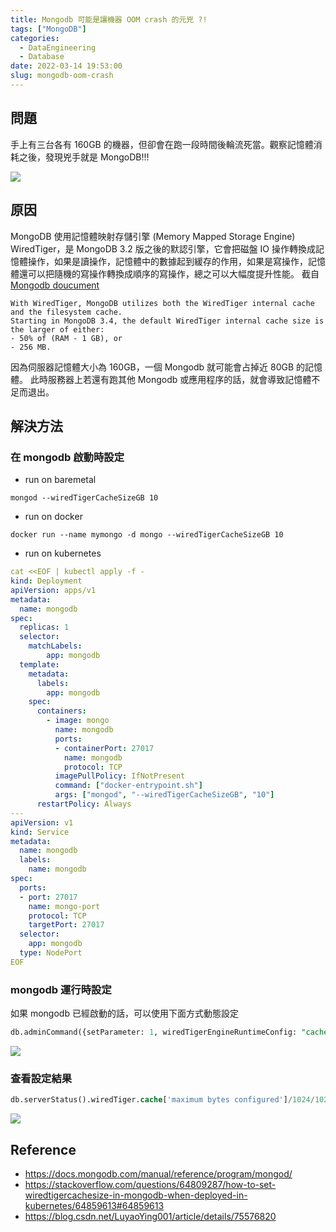 ```yaml
---
title: Mongodb 可能是讓機器 OOM crash 的元兇 ?!
tags: ["MongoDB"]
categories:
  - DataEngineering
  - Database
date: 2022-03-14 19:53:00
slug: mongodb-oom-crash
---
```

## 問題
手上有三台各有 160GB 的機器，但卻會在跑一段時間後輪流死當。觀察記憶體消耗之後，發現兇手就是 MongoDB!!!

<!--more-->

![](https://imgur.com/HyeoJGH.png)

## 原因
MongoDB 使用記憶體映射存儲引擎 (Memory Mapped Storage Engine) WiredTiger，是 MongoDB 3.2 版之後的默認引擎，它會把磁盤 IO 操作轉換成記憶體操作，如果是讀操作，記憶體中的數據起到緩存的作用，如果是寫操作，記憶體還可以把隨機的寫操作轉換成順序的寫操作，總之可以大幅度提升性能。
截自 [Mongodb doucument](https://docs.mongodb.com/manual/core/wiredtiger/#memory-use)
```
With WiredTiger, MongoDB utilizes both the WiredTiger internal cache and the filesystem cache.
Starting in MongoDB 3.4, the default WiredTiger internal cache size is the larger of either:
- 50% of (RAM - 1 GB), or
- 256 MB.
```
因為伺服器記憶體大小為 160GB，一個 Mongodb 就可能會占掉近 80GB 的記憶體。 此時服務器上若還有跑其他 Mongodb 或應用程序的話，就會導致記憶體不足而退出。


## 解決方法

### 在 mongodb 啟動時設定
- run on baremetal
```
mongod --wiredTigerCacheSizeGB 10
```

- run on docker
```
docker run --name mymongo -d mongo --wiredTigerCacheSizeGB 10
```

- run on kubernetes
```yaml
cat <<EOF | kubectl apply -f -
kind: Deployment
apiVersion: apps/v1
metadata:
  name: mongodb
spec:
  replicas: 1
  selector:
    matchLabels:
        app: mongodb
  template:
    metadata:
      labels:
        app: mongodb
    spec:
      containers:
        - image: mongo
          name: mongodb
          ports:
          - containerPort: 27017
            name: mongodb
            protocol: TCP
          imagePullPolicy: IfNotPresent
          command: ["docker-entrypoint.sh"]
          args: ["mongod", "--wiredTigerCacheSizeGB", "10"]
      restartPolicy: Always
---
apiVersion: v1
kind: Service
metadata:
  name: mongodb
  labels:
    name: mongodb
spec:
  ports:
  - port: 27017
    name: mongo-port
    protocol: TCP
    targetPort: 27017
  selector:
    app: mongodb
  type: NodePort
EOF
```

### mongodb 運行時設定
如果 mongodb 已經啟動的話，可以使用下面方式動態設定
```sql
db.adminCommand({setParameter: 1, wiredTigerEngineRuntimeConfig: "cache_size=10G"})
```

![](https://imgur.com/YTtSbvo.png)

### 查看設定結果
```sql
db.serverStatus().wiredTiger.cache['maximum bytes configured']/1024/1024/1024
```

![](https://imgur.com/cmRSf8R.png)


## Reference
- https://docs.mongodb.com/manual/reference/program/mongod/
- https://stackoverflow.com/questions/64809287/how-to-set-wiredtigercachesize-in-mongodb-when-deployed-in-kubernetes/64859613#64859613
- https://blog.csdn.net/LuyaoYing001/article/details/75576820